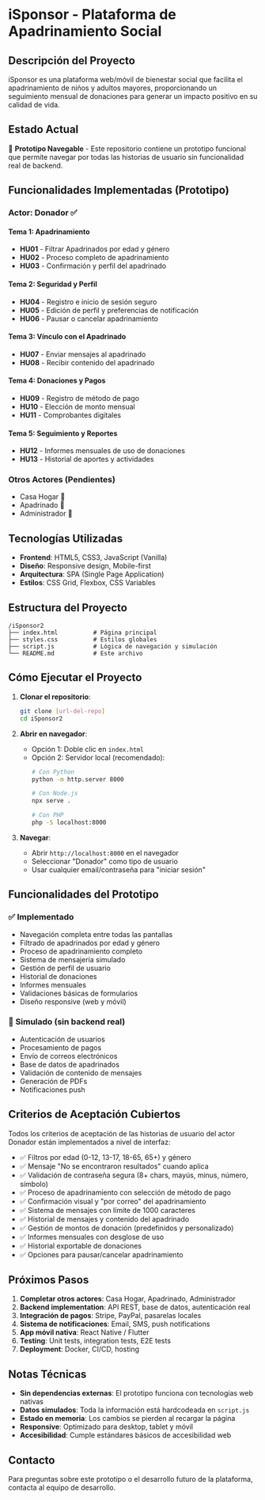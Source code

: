 # iSponsor - Plataforma de Apadrinamiento Social

## Descripción del Proyecto

iSponsor es una plataforma web/móvil de bienestar social que facilita el apadrinamiento de niños y adultos mayores, proporcionando un seguimiento mensual de donaciones para generar un impacto positivo en su calidad de vida.

## Estado Actual

🚧 **Prototipo Navegable** - Este repositorio contiene un prototipo funcional que permite navegar por todas las historias de usuario sin funcionalidad real de backend.

## Funcionalidades Implementadas (Prototipo)

### Actor: Donador ✅

#### Tema 1: Apadrinamiento
- **HU01** - Filtrar Apadrinados por edad y género
- **HU02** - Proceso completo de apadrinamiento 
- **HU03** - Confirmación y perfil del apadrinado

#### Tema 2: Seguridad y Perfil  
- **HU04** - Registro e inicio de sesión seguro
- **HU05** - Edición de perfil y preferencias de notificación
- **HU06** - Pausar o cancelar apadrinamiento

#### Tema 3: Vínculo con el Apadrinado
- **HU07** - Enviar mensajes al apadrinado
- **HU08** - Recibir contenido del apadrinado

#### Tema 4: Donaciones y Pagos
- **HU09** - Registro de método de pago
- **HU10** - Elección de monto mensual  
- **HU11** - Comprobantes digitales

#### Tema 5: Seguimiento y Reportes
- **HU12** - Informes mensuales de uso de donaciones
- **HU13** - Historial de aportes y actividades

### Otros Actores (Pendientes)
- Casa Hogar 🔄
- Apadrinado 🔄  
- Administrador 🔄

## Tecnologías Utilizadas

- **Frontend**: HTML5, CSS3, JavaScript (Vanilla)
- **Diseño**: Responsive design, Mobile-first
- **Arquitectura**: SPA (Single Page Application)
- **Estilos**: CSS Grid, Flexbox, CSS Variables

## Estructura del Proyecto

```
/iSponsor2
├── index.html          # Página principal
├── styles.css          # Estilos globales
├── script.js           # Lógica de navegación y simulación
└── README.md           # Este archivo
```

## Cómo Ejecutar el Proyecto

1. **Clonar el repositorio**:
   ```bash
   git clone [url-del-repo]
   cd iSponsor2
   ```

2. **Abrir en navegador**:
   - Opción 1: Doble clic en `index.html`
   - Opción 2: Servidor local (recomendado):
     ```bash
     # Con Python
     python -m http.server 8000
     
     # Con Node.js
     npx serve .
     
     # Con PHP
     php -S localhost:8000
     ```

3. **Navegar**:
   - Abrir `http://localhost:8000` en el navegador
   - Seleccionar "Donador" como tipo de usuario
   - Usar cualquier email/contraseña para "iniciar sesión"

## Funcionalidades del Prototipo

### ✅ Implementado
- Navegación completa entre todas las pantallas
- Filtrado de apadrinados por edad y género
- Proceso de apadrinamiento completo
- Sistema de mensajería simulado
- Gestión de perfil de usuario
- Historial de donaciones
- Informes mensuales
- Validaciones básicas de formularios
- Diseño responsive (web y móvil)

### 🔧 Simulado (sin backend real)
- Autenticación de usuarios
- Procesamiento de pagos
- Envío de correos electrónicos
- Base de datos de apadrinados
- Validación de contenido de mensajes
- Generación de PDFs
- Notificaciones push

## Criterios de Aceptación Cubiertos

Todos los criterios de aceptación de las historias de usuario del actor Donador están implementados a nivel de interfaz:

- ✅ Filtros por edad (0-12, 13-17, 18-65, 65+) y género
- ✅ Mensaje "No se encontraron resultados" cuando aplica
- ✅ Validación de contraseña segura (8+ chars, mayús, minus, número, símbolo)
- ✅ Proceso de apadrinamiento con selección de método de pago
- ✅ Confirmación visual y "por correo" del apadrinamiento
- ✅ Sistema de mensajes con límite de 1000 caracteres
- ✅ Historial de mensajes y contenido del apadrinado
- ✅ Gestión de montos de donación (predefinidos y personalizado)
- ✅ Informes mensuales con desglose de uso
- ✅ Historial exportable de donaciones
- ✅ Opciones para pausar/cancelar apadrinamiento

## Próximos Pasos

1. **Completar otros actores**: Casa Hogar, Apadrinado, Administrador
2. **Backend implementation**: API REST, base de datos, autenticación real
3. **Integración de pagos**: Stripe, PayPal, pasarelas locales
4. **Sistema de notificaciones**: Email, SMS, push notifications
5. **App móvil nativa**: React Native / Flutter
6. **Testing**: Unit tests, integration tests, E2E tests
7. **Deployment**: Docker, CI/CD, hosting

## Notas Técnicas

- **Sin dependencias externas**: El prototipo funciona con tecnologías web nativas
- **Datos simulados**: Toda la información está hardcodeada en `script.js`
- **Estado en memoria**: Los cambios se pierden al recargar la página
- **Responsive**: Optimizado para desktop, tablet y móvil
- **Accesibilidad**: Cumple estándares básicos de accesibilidad web

## Contacto

Para preguntas sobre este prototipo o el desarrollo futuro de la plataforma, contacta al equipo de desarrollo.